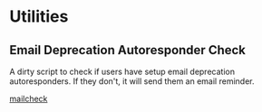 # Utilities

## Email Deprecation Autoresponder Check

A dirty script to check if users have setup email deprecation autoresponders. If they don't, it will send them an email reminder.

[mailcheck](mailcheck/README.md)

